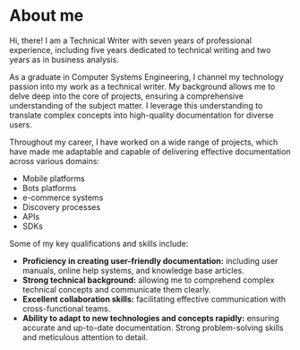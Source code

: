 # About me

Hi, there! I am a Technical Writer with seven years of professional experience, including five years dedicated to technical writing and two years as in business analysis.

As a graduate in Computer Systems Engineering, I channel my technology passion into my work as a technical writer. My background allows me to delve deep into the core of projects, ensuring a comprehensive understanding of the subject matter. I leverage this understanding to translate complex concepts into high-quality documentation for diverse users.

Throughout my career, I have worked on a wide range of projects, which have made me adaptable and capable of delivering effective documentation across various domains:

- Mobile platforms
- Bots platforms
- e-commerce systems
- Discovery processes
- APIs
- SDKs

Some of my key qualifications and skills include:

- **Proficiency in creating user-friendly documentation:** including user manuals, online help systems, and knowledge base articles.
- **Strong technical background:** allowing me to comprehend complex technical concepts and communicate them clearly.
- **Excellent collaboration skills:** facilitating effective communication with cross-functional teams.
- **Ability to adapt to new technologies and concepts rapidly:** ensuring accurate and up-to-date documentation.
Strong problem-solving skills and meticulous attention to detail.
